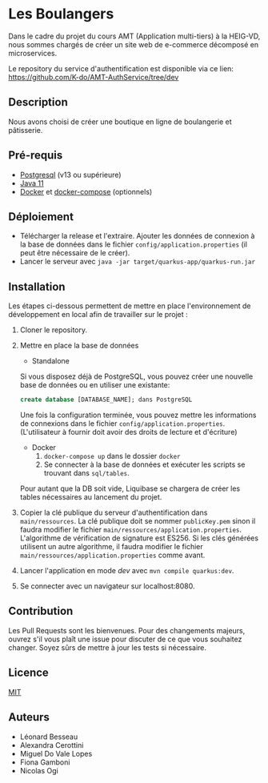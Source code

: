 # Les Boulangers
Dans le cadre du projet du cours AMT (Application multi-tiers) à la HEIG-VD, nous sommes chargés de créer un site web de e-commerce décomposé en microservices. 

Le repository du service d'authentification est disponible via ce lien: https://github.com/K-do/AMT-AuthService/tree/dev 

## Description
Nous avons choisi de créer une boutique en ligne de boulangerie et pâtisserie.

## Pré-requis
- [Postgresql](https://www.postgresql.org/download/) (v13 ou supérieure)
- [Java 11](https://adoptopenjdk.net/installation.html)
- [Docker](https://docs.docker.com/get-docker/) et [docker-compose](https://docs.docker.com/compose/install/) (optionnels)

## Déploiement
- Télécharger la release et l'extraire. Ajouter les données de connexion à la base de données dans le fichier `config/application.properties` (il peut être nécessaire de le créer).
- Lancer le serveur avec `java -jar target/quarkus-app/quarkus-run.jar`


## Installation
Les étapes ci-dessous permettent de mettre en place l'environnement de développement en local afin de travailler sur le projet :

1. Cloner le repository. 

2. Mettre en place la base de données

   - Standalone

   Si vous disposez déjà de PostgreSQL, vous pouvez créer une nouvelle base de données ou en utiliser une existante:

   ```sql
   create database [DATABASE_NAME]; dans PostgreSQL
   ```

   Une fois la configuration terminée, vous pouvez mettre les informations de connexions dans le fichier `config/application.properties`. (L'utilisateur à fournir doit avoir des droits de lecture et d'écriture)

   - Docker
     1. `docker-compose up` dans le dossier `docker`
     2. Se connecter à la base de données et exécuter les scripts se trouvant dans  `sql/tables`.

   Pour autant que la DB soit vide, Liquibase se chargera de créer les tables nécessaires au lancement du projet. 

3. Copier la clé publique du serveur d'authentification dans `main/ressources`. La clé publique doit se nommer `publicKey.pem` sinon il faudra modifier le fichier `main/ressources/application.properties`. L'algorithme de vérification de signature est ES256. Si les clés générées utilisent un autre algorithme, il faudra modifier le fichier `main/ressources/application.properties` comme avant.

3. Lancer l'application en mode *dev* avec `mvn compile quarkus:dev`.

4. Se connecter avec un navigateur sur localhost:8080.


## Contribution
Les Pull Requests sont les bienvenues. Pour des changements majeurs, ouvrez s'il vous plaît une issue pour discuter de ce que vous souhaitez changer.
Soyez sûrs de mettre à jour les tests si nécessaire.

## Licence
[MIT](https://choosealicense.com/licenses/mit/)

## Auteurs
- Léonard Besseau
- Alexandra Cerottini
- Miguel Do Vale Lopes
- Fiona Gamboni
- Nicolas Ogi
